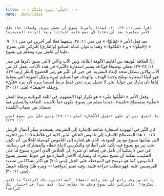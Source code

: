 ```yaml
---
title:  « ‹ اِحْمِلُوا نِيرِي عَلَيْكُمْ › »
date:  26/07/2021
---
```


`اقرأ متى ١١: ٢٩، ٣٠. لماذا يأمرنا يسوع أن نحمل نِيره، ولماذا جاء ذلك الأمر مباشرة بعد أن دعانا لأن نضع عليه أعبائنا ونجد الراحة الحقيقية؟`

بعد فعل الأمر « ‹تَعَالَوْا› » في متى ١١: ٢٨، يتبعهما فعلا أمر آخرين في متى ١١:  ٩. « ‹اِحْمِلُوا› » و « ‹تَعَلَّمُوا› » وهما يدعوان انتباه السامع (والقارئ) للتركيز على يسوع.  علينا أن نَحْمل نِيره ونتعلّم مِن يسوع.

إنَّ العلاقة الوثيقة بين أقانيم الألوهة الثلاثة، وبين الآب والابن (التي سبق ذكرها في متى ١١: ٢٥-٢٧) تعطي توضيحًا قويًا قد يفسر استعارة «النِّير» في هذه الآيات.  يعمل كل من الآب والابن بشكل متحد لإنقاذ البشرية.  في حين أن النِّير هو رمز الخضوع (انظر إرميا ٢٧)، فهو أيضًا استعارة توضّح وحدة الهدف.  والهدف هو التسليم لنِيره وتقبّل المهمة التي يعطينا إياها بأن نبارك مَن حولنا.  نحن لا نحمل نِيره، نحن فقط نربط أنفسنا بنِيره لأن نِيره «هَيِّنٌ» وَحِمْله «خَفِيفٌ» (متى ١١: ٣٠).

وفعل الأمر « ‹تَعَلَّمُوا مِنِّي› » هو تكرار لهذا المفهوم.  في اللغة اليونانية يرتبط الفعل «تعلَّم» بمصطلح «تلميذ».  عندما نتعلم من يسوع، نكون حقاً تلاميذه.  الطاعة والتسليم هما سمتان مِن سِمات التلمذة.

`ما الفرق بين أن تكون «ثقِيلِ الأَحْمَالِ» (متى ١١: ٢٨) وبين حَمْل نِيرِ يسوع (متى ١١: ٢٩)؟`

كان النِّير في اليهودية استعارة شائعة للإشارة إلى الشريعة.  يستخدم سِفْر أعمال الرسل ١٥: ١٠ هذا المصطلح للإشارة إلى ناموس الختان.  تُباين الآية في غلاطية ٥: ١ بين الحرية التي يقدّمها يسوع مع نِير العبودية، الذي هو إشارة إلى الناموس كوسيلة للخلاص.  أن نكون تحت نِير مع يسوع فيه تأكيد على الطاعة والتكريس لاتباع خطاه والمشاركة في رسالته. في حين لا يمكننا أن نأمل في إضافة أي شيء إلى الخلاص الذي أحرزه يسوع لنا على الصليب، يمكننا أن نصبح سفراء له ونشارك الأخبار السارة مع مَن حولنا.  تفسير يسوع للناموس، كما هو موضح في الموعظة على الجبل (متى ٥-٧) هو أكثر تشدّدًا من تشديد الفريسيين عليه.  فهو يتطلب جراحة قلبية، وفيه تغيير لدوافعنا — ونِيره هَيِّنٌ وَحِمْله خَفِيفٌ (متى ١١: ٣٠).

`يا له مِن وعد رائع أن تجد راحة لنفسك!  كيف اختبرت تلك الراحة؟ ما الذي يميّزها؟  بالتركيز على يسوع وعلى ما يقدّمه لنا، كيف نبدأ في اختبار تلك الراحة؟`